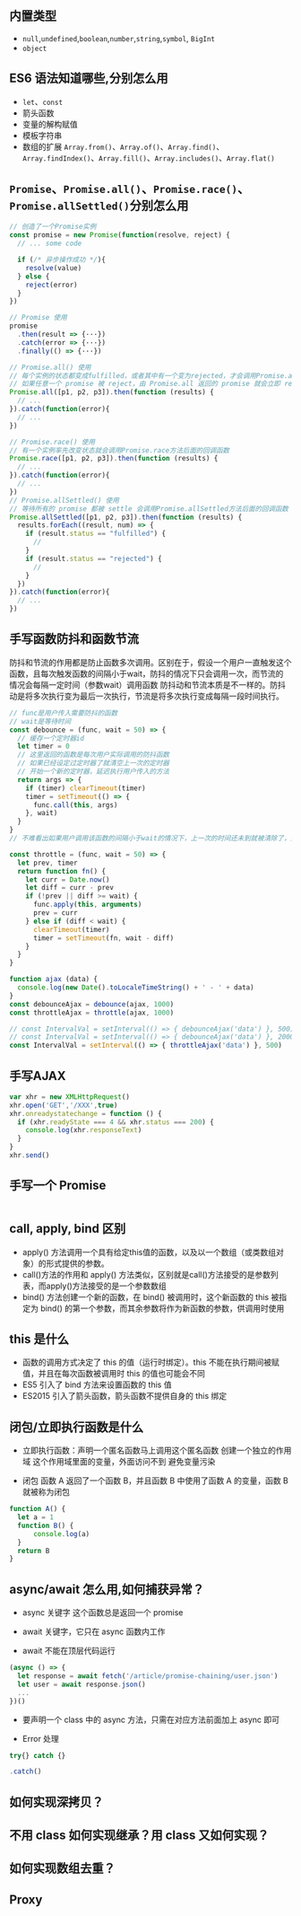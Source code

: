 ## 内置类型

  - `null`,`undefined`,`boolean`,`number`,`string`,`symbol`, `BigInt`
  - `object`

## ES6 语法知道哪些,分别怎么用

  - `let`、`const`
  - 箭头函数
  - 变量的解构赋值
  - 模板字符串
  - 数组的扩展 `Array.from()`、`Array.of()`、`Array.find()`、`Array.findIndex()`、`Array.fill()`、`Array.includes()`、`Array.flat()`

## `Promise`、`Promise.all()`、`Promise.race()`、`Promise.allSettled()`分别怎么用
  ```JavaScript
  // 创造了一个Promise实例
  const promise = new Promise(function(resolve, reject) {
    // ... some code

    if (/* 异步操作成功 */){
      resolve(value)
    } else {
      reject(error)
    }
  })

  // Promise 使用
  promise
    .then(result => {···})
    .catch(error => {···})
    .finally(() => {···})

  // Promise.all() 使用
  // 每个实例的状态都变成fulfilled，或者其中有一个变为rejected，才会调用Promise.all方法后面的回调函数
  // 如果任意一个 promise 被 reject，由 Promise.all 返回的 promise 就会立即 reject，如果出现 error，其他 promise 将被忽略，并且带有的就是这个 error
  Promise.all([p1, p2, p3]).then(function (results) {
    // ...
  }).catch(function(error){
    // ...
  })

  // Promise.race() 使用
  // 有一个实例率先改变状态就会调用Promise.race方法后面的回调函数
  Promise.race([p1, p2, p3]).then(function (results) {
    // ...
  }).catch(function(error){
    // ...
  })
  // Promise.allSettled() 使用
  // 等待所有的 promise 都被 settle 会调用Promise.allSettled方法后面的回调函数
  Promise.allSettled([p1, p2, p3]).then(function (results) {
    results.forEach((result, num) => {
      if (result.status == "fulfilled") {
        //
      }
      if (result.status == "rejected") {
        //
      }
    })
  }).catch(function(error){
    // ...
  })

  ```

## 手写函数防抖和函数节流

  防抖和节流的作用都是防止函数多次调用。区别在于，假设一个用户一直触发这个函数，且每次触发函数的间隔小于wait，防抖的情况下只会调用一次，而节流的 情况会每隔一定时间（参数wait）调用函数
  防抖动和节流本质是不一样的。防抖动是将多次执行变为最后一次执行，节流是将多次执行变成每隔一段时间执行。
  ```JavaScript
  // func是用户传入需要防抖的函数
  // wait是等待时间
  const debounce = (func, wait = 50) => {
    // 缓存一个定时器id
    let timer = 0
    // 这里返回的函数是每次用户实际调用的防抖函数
    // 如果已经设定过定时器了就清空上一次的定时器
    // 开始一个新的定时器，延迟执行用户传入的方法
    return args => {
      if (timer) clearTimeout(timer)
      timer = setTimeout(() => {
        func.call(this, args)
      }, wait)
    }
  }
  // 不难看出如果用户调用该函数的间隔小于wait的情况下，上一次的时间还未到就被清除了，并不会执行函数

  const throttle = (func, wait = 50) => {
    let prev, timer
    return function fn() {
      let curr = Date.now()
      let diff = curr - prev
      if (!prev || diff >= wait) {
        func.apply(this, arguments)
        prev = curr
      } else if (diff < wait) {
        clearTimeout(timer)
        timer = setTimeout(fn, wait - diff)
      }
    }
  }

  function ajax (data) {
    console.log(new Date().toLocaleTimeString() + ' - ' + data)
  }
  const debounceAjax = debounce(ajax, 1000)
  const throttleAjax = throttle(ajax, 1000)

  // const IntervalVal = setInterval(() => { debounceAjax('data') }, 500)
  // const IntervalVal = setInterval(() => { debounceAjax('data') }, 2000)
  const IntervalVal = setInterval(() => { throttleAjax('data') }, 500)

  ```

## 手写AJAX
  ```JavaScript
  var xhr = new XMLHttpRequest()
  xhr.open('GET','/XXX',true)
  xhr.onreadystatechange = function () {
    if (xhr.readyState === 4 && xhr.status === 200) {
      console.log(xhr.responseText)
    }
  }
  xhr.send()
  ```
## 手写一个 Promise
  ```JavaScript
  
  ```

## call, apply, bind 区别

  - apply() 方法调用一个具有给定this值的函数，以及以一个数组（或类数组对象）的形式提供的参数。
  - call()方法的作用和 apply() 方法类似，区别就是call()方法接受的是参数列表，而apply()方法接受的是一个参数数组
  - bind() 方法创建一个新的函数，在 bind() 被调用时，这个新函数的 this 被指定为 bind() 的第一个参数，而其余参数将作为新函数的参数，供调用时使用

## this 是什么

  - 函数的调用方式决定了 this 的值（运行时绑定）。this 不能在执行期间被赋值，并且在每次函数被调用时 this 的值也可能会不同
  - ES5 引入了 bind 方法来设置函数的 this 值
  - ES2015 引入了箭头函数，箭头函数不提供自身的 this 绑定

## 闭包/立即执行函数是什么

  - 立即执行函数：声明一个匿名函数马上调用这个匿名函数 创建一个独立的作用域 这个作用域里面的变量，外面访问不到 避免变量污染

  - 闭包 函数 A 返回了一个函数 B，并且函数 B 中使用了函数 A 的变量，函数 B 就被称为闭包
  ```JavaScript
  function A() {
    let a = 1
    function B() {
        console.log(a)
    }
    return B
  }
  ```

## async/await 怎么用,如何捕获异常？

  - async 关键字 这个函数总是返回一个 promise

  - await 关键字，它只在 async 函数内工作

  - await 不能在顶层代码运行
  ```JavaScript
  (async () => {
    let response = await fetch('/article/promise-chaining/user.json')
    let user = await response.json()
    ...
  })()
  ```

  - 要声明一个 class 中的 async 方法，只需在对应方法前面加上 async 即可

  - Error 处理
  ```JavaScript
  try{} catch {}

  .catch()
  ```

## 如何实现深拷贝？

## 不用 class 如何实现继承？用 class 又如何实现？

## 如何实现数组去重？

## Proxy
